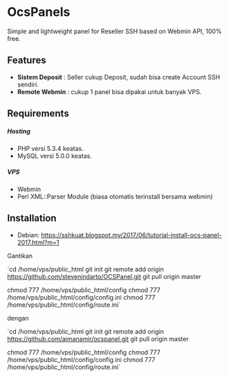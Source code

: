 OcsPanels
=========
Simple and lightweight panel for Reseller SSH based on Webmin API, 100% free.

Features
-------
* **Sistem Deposit** : Seller cukup Deposit, sudah bisa create Account SSH sendiri.
* **Remote Webmin** : cukup 1 panel bisa dipakai untuk banyak VPS.

Requirements
---------

##### Hosting
* PHP versi 5.3.4 keatas.
* MySQL versi 5.0.0 keatas.

##### VPS
* Webmin
* Perl XML::Parser Module (biasa otomatis terinstall bersama webmin)

Installation
------------
* Debian: https://sshkuat.blogspot.my/2017/06/tutorial-install-ocs-panel-2017.html?m=1

Gantikan

`cd /home/vps/public_html
git init
git remote add origin https://github.com/stevenindarto/OCSPanel.git
git pull origin master

chmod 777 /home/vps/public_html/config
chmod 777 /home/vps/public_html/config/config.ini
chmod 777 /home/vps/public_html/config/route.ini`

dengan

`cd /home/vps/public_html
git init
git remote add origin https://github.com/aimanamir/ocspanel.git
git pull origin master

chmod 777 /home/vps/public_html/config
chmod 777 /home/vps/public_html/config/config.ini
chmod 777 /home/vps/public_html/config/route.ini`
